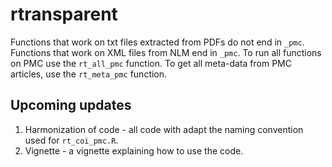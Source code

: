 # rtransparent

Functions that work on txt files extracted from PDFs do not end in `_pmc`. Functions that work on XML files from NLM end in `_pmc`. To run all functions on PMC use the `rt_all_pmc` function. To get all meta-data from PMC articles, use the `rt_meta_pmc` function.


## Upcoming updates

1. Harmonization of code - all code with adapt the naming convention used for `rt_coi_pmc.R`.
2. Vignette - a vignette explaining how to use the code.
